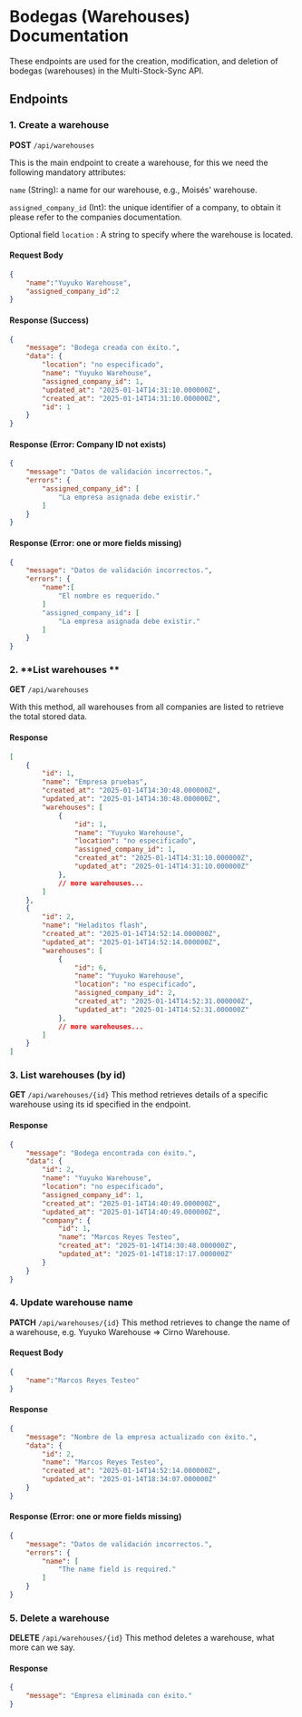 # Bodegas (Warehouses) Documentation

These endpoints are used for the creation, modification, and deletion of bodegas (warehouses) in the Multi-Stock-Sync API.

## Endpoints

### 1. **Create a warehouse** 

**POST** `/api/warehouses`

This is the main endpoint to create a warehouse, for this we need the following mandatory attributes:

`name` (String): a name for our warehouse, e.g., Moisés' warehouse.

`assigned_company_id` (Int): the unique identifier of a company, to obtain it please refer to the companies documentation.

Optional field `location` : A string to specify where the warehouse is located.

#### Request Body
```json
{
    "name":"Yuyuko Warehouse",
    "assigned_company_id":2
}
```

#### Response (Success)
```json
{
    "message": "Bodega creada con éxito.",
    "data": {
        "location": "no especificado",
        "name": "Yuyuko Warehouse",
        "assigned_company_id": 1,
        "updated_at": "2025-01-14T14:31:10.000000Z",
        "created_at": "2025-01-14T14:31:10.000000Z",
        "id": 1
    }
}
```

#### Response (Error: Company ID not exists)
```json
{
    "message": "Datos de validación incorrectos.",
    "errors": {
        "assigned_company_id": [
            "La empresa asignada debe existir."
        ]
    }
}
```

#### Response (Error: one or more fields missing)
```json
{
    "message": "Datos de validación incorrectos.",
    "errors": {
        "name":[
            "El nombre es requerido."
        ]
        "assigned_company_id": [
            "La empresa asignada debe existir."
        ]
    }
}
```

### 2. **List warehouses **

**GET** `/api/warehouses`

With this method, all warehouses from all companies are listed to retrieve the total stored data.

#### Response

```json
[
    {
        "id": 1,
        "name": "Empresa pruebas",
        "created_at": "2025-01-14T14:30:48.000000Z",
        "updated_at": "2025-01-14T14:30:48.000000Z",
        "warehouses": [
            {
                "id": 1,
                "name": "Yuyuko Warehouse",
                "location": "no especificado",
                "assigned_company_id": 1,
                "created_at": "2025-01-14T14:31:10.000000Z",
                "updated_at": "2025-01-14T14:31:10.000000Z"
            },
            // more warehouses...
        ]
    },
    {
        "id": 2,
        "name": "Heladitos flash",
        "created_at": "2025-01-14T14:52:14.000000Z",
        "updated_at": "2025-01-14T14:52:14.000000Z",
        "warehouses": [
            {
                "id": 6,
                "name": "Yuyuko Warehouse",
                "location": "no especificado",
                "assigned_company_id": 2,
                "created_at": "2025-01-14T14:52:31.000000Z",
                "updated_at": "2025-01-14T14:52:31.000000Z"
            },
            // more warehouses...
        ]
    }
]
```

### 3. **List warehouses (by id)**

**GET** `/api/warehouses/{id}`
This method retrieves details of a specific warehouse using its id specified in the endpoint.

#### Response
```json
{
    "message": "Bodega encontrada con éxito.",
    "data": {
        "id": 2,
        "name": "Yuyuko Warehouse",
        "location": "no especificado",
        "assigned_company_id": 1,
        "created_at": "2025-01-14T14:40:49.000000Z",
        "updated_at": "2025-01-14T14:40:49.000000Z",
        "company": {
            "id": 1,
            "name": "Marcos Reyes Testeo",
            "created_at": "2025-01-14T14:30:48.000000Z",
            "updated_at": "2025-01-14T18:17:17.000000Z"
        }
    }
}
```

### 4. **Update warehouse name**

**PATCH** `/api/warehouses/{id}`
This method retrieves to change the name of a warehouse, e.g. Yuyuko Warehouse => Cirno Warehouse.

#### Request Body
```json
{
    "name":"Marcos Reyes Testeo"
}
```

#### Response
```json
{
    "message": "Nombre de la empresa actualizado con éxito.",
    "data": {
        "id": 2,
        "name": "Marcos Reyes Testeo",
        "created_at": "2025-01-14T14:52:14.000000Z",
        "updated_at": "2025-01-14T18:34:07.000000Z"
    }
}
```

#### Response (Error: one or more fields missing)
```json
{
    "message": "Datos de validación incorrectos.",
    "errors": {
        "name": [
            "The name field is required."
        ]
    }
}
```

### 5. **Delete a warehouse**

**DELETE** `/api/warehouses/{id}`
This method deletes a warehouse, what more can we say.

#### Response
```json
{
    "message": "Empresa eliminada con éxito."
}